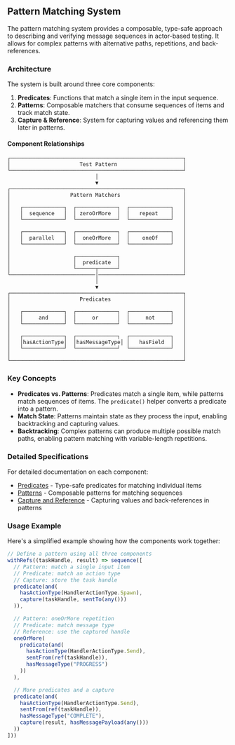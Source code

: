 ## Pattern Matching System

The pattern matching system provides a composable, type-safe approach to describing and verifying message sequences in actor-based testing. It allows for complex patterns with alternative paths, repetitions, and back-references.

### Architecture

The system is built around three core components:

1. **Predicates**: Functions that match a single item in the input sequence.
2. **Patterns**: Composable matchers that consume sequences of items and track match state.
3. **Capture & Reference**: System for capturing values and referencing them later in patterns.

#### Component Relationships

```
┌───────────────────────────────────────────────────────┐
│                      Test Pattern                     │
└───────────────────────────────────────────────────────┘
                            │
                            ▼
┌───────────────────────────────────────────────────────┐
│                   Pattern Matchers                    │
│                                                       │
│   ┌─────────────┐  ┌─────────────┐  ┌─────────────┐   │
│   │  sequence   │  │ zeroOrMore  │  │   repeat    │   │
│   └─────────────┘  └─────────────┘  └─────────────┘   │
│                                                       │
│   ┌─────────────┐  ┌─────────────┐  ┌─────────────┐   │
│   │  parallel   │  │  oneOrMore  │  │    oneOf    │   │
│   └─────────────┘  └─────────────┘  └─────────────┘   │
│                                                       │
│                    ┌─────────────┐                    │
│                    │  predicate  │                    │
│                    └──────┬──────┘                    │
└───────────────────────────│───────────────────────────┘
                            │
                            ▼
┌───────────────────────────────────────────────────────┐
│                      Predicates                       │
│                                                       │
│   ┌─────────────┐  ┌─────────────┐  ┌─────────────┐   │
│   │     and     │  │     or      │  │     not     │   │
│   └─────────────┘  └─────────────┘  └─────────────┘   │
│                                                       │
│   ┌─────────────┐  ┌─────────────┐  ┌─────────────┐   │
│   │hasActionType│  │hasMessageType│ │   hasField  │   │
│   └─────────────┘  └─────────────┘  └─────────────┘   │
│                                                       │
└───────────────────────────────────────────────────────┘
```

### Key Concepts

- **Predicates vs. Patterns**: Predicates match a single item, while patterns match sequences of items. The `predicate()` helper converts a predicate into a pattern.
- **Match State**: Patterns maintain state as they process the input, enabling backtracking and capturing values.
- **Backtracking**: Complex patterns can produce multiple possible match paths, enabling pattern matching with variable-length repetitions.

### Detailed Specifications

For detailed documentation on each component:

- [Predicates](./predicates.spec.md) - Type-safe predicates for matching individual items
- [Patterns](./patterns.spec.md) - Composable patterns for matching sequences 
- [Capture and Reference](./capture-reference.spec.md) - Capturing values and back-references in patterns

### Usage Example

Here's a simplified example showing how the components work together:

```typescript
// Define a pattern using all three components
withRefs((taskHandle, result) => sequence([
  // Pattern: match a single input item
  // Predicate: match an action type
  // Capture: store the task handle
  predicate(and(
    hasActionType(HandlerActionType.Spawn),
    capture(taskHandle, sentTo(any()))
  )),

  // Pattern: oneOrMore repetition
  // Predicate: match message type
  // Reference: use the captured handle
  oneOrMore(
    predicate(and(
      hasActionType(HandlerActionType.Send),
      sentFrom(ref(taskHandle)),
      hasMessageType("PROGRESS")
    ))
  ),

  // More predicates and a capture
  predicate(and(
    hasActionType(HandlerActionType.Send),
    sentFrom(ref(taskHandle)),
    hasMessageType("COMPLETE"),
    capture(result, hasMessagePayload(any()))
  ))
]))
``` 
